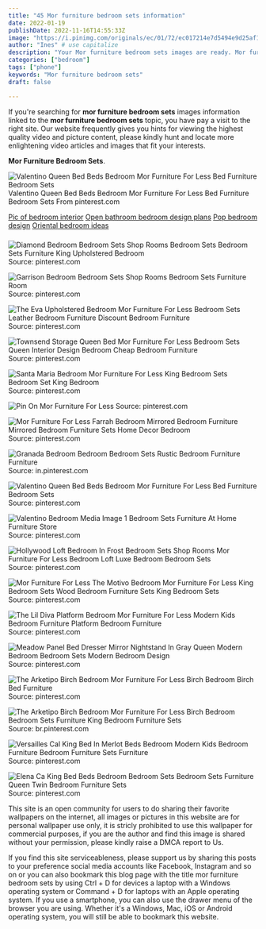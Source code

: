 ```yaml
---
title: "45 Mor furniture bedroom sets information"
date: 2022-01-19
publishDate: 2022-11-16T14:55:33Z
image: "https://i.pinimg.com/originals/ec/01/72/ec017214e7d5494e9d25af16021e9079.jpg"
author: "Ines" # use capitalize
description: "Your Mor furniture bedroom sets images are ready. Mor furniture bedroom sets are a topic that is being searched for and liked by netizens today. You can Download the Mor furniture bedroom sets files here. Get all free photos."
categories: ["bedroom"]
tags: ["phone"]
keywords: "Mor furniture bedroom sets"
draft: false

---
```


If you're searching for **mor furniture bedroom sets** images information linked to the **mor furniture bedroom sets** topic, you have pay a visit to the right  site.  Our website frequently  gives you  hints  for viewing  the highest  quality video and picture  content, please kindly hunt and locate more enlightening video articles and images  that fit your interests.

**Mor Furniture Bedroom Sets**. 

![Valentino Queen Bed Beds Bedroom Mor Furniture For Less Bed Furniture Bedroom Sets](https://i.pinimg.com/originals/db/ad/ae/dbadae60d016b9c67cdf0b239051ca13.jpg "Valentino Queen Bed Beds Bedroom Mor Furniture For Less Bed Furniture Bedroom Sets")
Valentino Queen Bed Beds Bedroom Mor Furniture For Less Bed Furniture Bedroom Sets From pinterest.com

[Pic of bedroom interior](/pic-of-bedroom-interior/)
[Open bathroom bedroom design plans](/open-bathroom-bedroom-design-plans/)
[Pop bedroom design](/pop-bedroom-design/)
[Oriental bedroom ideas](/oriental-bedroom-ideas/)



### 

 


![Diamond Bedroom Bedroom Sets Shop Rooms Bedroom Sets Bedroom Sets Furniture King Upholstered Bedroom](https://i.pinimg.com/originals/14/90/ab/1490abcf014642faaab647e3e8163bed.jpg "Diamond Bedroom Bedroom Sets Shop Rooms Bedroom Sets Bedroom Sets Furniture King Upholstered Bedroom")
Source: pinterest.com

 

![Garrison Bedroom Bedroom Sets Shop Rooms Bedroom Sets Furniture Room](https://i.pinimg.com/originals/37/cb/24/37cb24ad623e69feb5eababd782b9bc4.jpg "Garrison Bedroom Bedroom Sets Shop Rooms Bedroom Sets Furniture Room")
Source: pinterest.com

 

![The Eva Upholstered Bedroom Mor Furniture For Less Bedroom Sets Leather Bedroom Furniture Discount Bedroom Furniture](https://i.pinimg.com/originals/c1/2f/5b/c12f5ba3eefb88f9e17d80006e452003.jpg "The Eva Upholstered Bedroom Mor Furniture For Less Bedroom Sets Leather Bedroom Furniture Discount Bedroom Furniture")
Source: pinterest.com

 

![Townsend Storage Queen Bed Mor Furniture For Less Bedroom Sets Queen Interior Design Bedroom Cheap Bedroom Furniture](https://i.pinimg.com/originals/ae/0b/c7/ae0bc72c8bb3ac9673a9c5b101a21273.jpg "Townsend Storage Queen Bed Mor Furniture For Less Bedroom Sets Queen Interior Design Bedroom Cheap Bedroom Furniture")
Source: pinterest.com

 

![Santa Maria Bedroom Mor Furniture For Less King Bedroom Sets Bedroom Set King Bedroom](https://i.pinimg.com/564x/bc/6b/ed/bc6bed99b335b033a7372b1f8a6558f5.jpg "Santa Maria Bedroom Mor Furniture For Less King Bedroom Sets Bedroom Set King Bedroom")
Source: pinterest.com

 

![Pin On Mor Furniture For Less](https://i.pinimg.com/originals/cd/33/11/cd3311f2e004aef52f7966e095d851e7.jpg "Pin On Mor Furniture For Less")
Source: pinterest.com

 

![Mor Furniture For Less Farrah Bedroom Mirrored Bedroom Furniture Mirrored Bedroom Furniture Sets Home Decor Bedroom](https://i.pinimg.com/originals/64/12/38/6412383933c2562ca084905042a4f112.jpg "Mor Furniture For Less Farrah Bedroom Mirrored Bedroom Furniture Mirrored Bedroom Furniture Sets Home Decor Bedroom")
Source: pinterest.com

 

![Granada Bedroom Bedroom Bedroom Sets Rustic Bedroom Furniture Furniture](https://i.pinimg.com/736x/13/0a/8f/130a8f8919dbbc94888d8851033bc6c8--bedroom-sets-master-bedroom.jpg "Granada Bedroom Bedroom Bedroom Sets Rustic Bedroom Furniture Furniture")
Source: in.pinterest.com

 

![Valentino Queen Bed Beds Bedroom Mor Furniture For Less Bed Furniture Bedroom Sets](https://i.pinimg.com/originals/db/ad/ae/dbadae60d016b9c67cdf0b239051ca13.jpg "Valentino Queen Bed Beds Bedroom Mor Furniture For Less Bed Furniture Bedroom Sets")
Source: pinterest.com

 

![Valentino Bedroom Media Image 1 Bedroom Sets Furniture At Home Furniture Store](https://i.pinimg.com/originals/45/25/46/45254671e2d9bfd8ef4e50591b72ee69.jpg "Valentino Bedroom Media Image 1 Bedroom Sets Furniture At Home Furniture Store")
Source: pinterest.com

 

![Hollywood Loft Bedroom In Frost Bedroom Sets Shop Rooms Mor Furniture For Less Bedroom Loft Luxe Bedroom Bedroom Sets](https://i.pinimg.com/originals/23/a2/24/23a2243db09847d53378dfb7118f979c.jpg "Hollywood Loft Bedroom In Frost Bedroom Sets Shop Rooms Mor Furniture For Less Bedroom Loft Luxe Bedroom Bedroom Sets")
Source: pinterest.com

 

![Mor Furniture For Less The Motivo Bedroom Mor Furniture For Less King Bedroom Sets Wood Bedroom Furniture Sets King Bedroom Sets](https://i.pinimg.com/originals/72/19/a8/7219a8eae55772ac8b36f4262e41eb3b.jpg "Mor Furniture For Less The Motivo Bedroom Mor Furniture For Less King Bedroom Sets Wood Bedroom Furniture Sets King Bedroom Sets")
Source: pinterest.com

 

![The Lil Diva Platform Bedroom Mor Furniture For Less Modern Kids Bedroom Furniture Platform Bedroom Furniture](https://i.pinimg.com/originals/11/ed/f3/11edf3ec51ad3b86fba94ee690fbd27a.jpg "The Lil Diva Platform Bedroom Mor Furniture For Less Modern Kids Bedroom Furniture Platform Bedroom Furniture")
Source: pinterest.com

 

![Meadow Panel Bed Dresser Mirror Nightstand In Gray Queen Modern Bedroom Bedroom Sets Modern Bedroom Design](https://i.pinimg.com/originals/30/6e/6c/306e6cb480c389e4912ae0a54307a20e.jpg "Meadow Panel Bed Dresser Mirror Nightstand In Gray Queen Modern Bedroom Bedroom Sets Modern Bedroom Design")
Source: pinterest.com

 

![The Arketipo Birch Bedroom Mor Furniture For Less Birch Bedroom Birch Bed Furniture](https://i.pinimg.com/originals/c9/a7/d1/c9a7d10121db3f5c76dec514d23990ab.jpg "The Arketipo Birch Bedroom Mor Furniture For Less Birch Bedroom Birch Bed Furniture")
Source: pinterest.com

 

![The Arketipo Birch Bedroom Mor Furniture For Less Birch Bedroom Bedroom Sets Furniture King Bedroom Furniture Sets](https://i.pinimg.com/originals/23/94/5d/23945d1d1b45b03221b35dafe4708afa.jpg "The Arketipo Birch Bedroom Mor Furniture For Less Birch Bedroom Bedroom Sets Furniture King Bedroom Furniture Sets")
Source: br.pinterest.com

 

![Versailles Cal King Bed In Merlot Beds Bedroom Modern Kids Bedroom Furniture Bedroom Furniture Sets Furniture](https://i.pinimg.com/originals/7c/c3/da/7cc3dab26205ccf5e7ba997bd76e7357.jpg "Versailles Cal King Bed In Merlot Beds Bedroom Modern Kids Bedroom Furniture Bedroom Furniture Sets Furniture")
Source: pinterest.com

 

![Elena Ca King Bed Beds Bedroom Bedroom Sets Bedroom Sets Furniture Queen Twin Bedroom Furniture Sets](https://i.pinimg.com/originals/ec/01/72/ec017214e7d5494e9d25af16021e9079.jpg "Elena Ca King Bed Beds Bedroom Bedroom Sets Bedroom Sets Furniture Queen Twin Bedroom Furniture Sets")
Source: pinterest.com

 

This site is an open community for users to do sharing their favorite wallpapers on the internet, all images or pictures in this website are for personal wallpaper use only, it is stricly prohibited to use this wallpaper for commercial purposes, if you are the author and find this image is shared without your permission, please kindly raise a DMCA report to Us.

If you find this site serviceableness, please support us by sharing this posts to your preference social media accounts like Facebook, Instagram and so on or you can also bookmark this blog page with the title mor furniture bedroom sets by using Ctrl + D for devices a laptop with a Windows operating system or Command + D for laptops with an Apple operating system. If you use a smartphone, you can also use the drawer menu of the browser you are using. Whether it's a Windows, Mac, iOS or Android operating system, you will still be able to bookmark this website.
